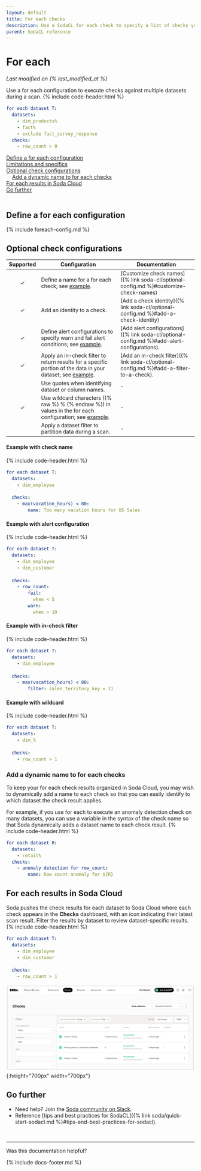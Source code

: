```yaml
---
layout: default
title: For each checks
description: Use a SodaCL for each check to specify a list of checks you wish to execute on a multiple datasets. 
parent: SodaCL reference
---
```


# For each 
*Last modified on {% last_modified_at %}*

Use a for each configuration to execute checks against multiple datasets during a scan.
{% include code-header.html %}
```yaml
for each dataset T:
  datasets:
    - dim_products%
    - fact%
    - exclude fact_survey_response
  checks:
    - row_count > 0
```

[Define a for each configuration](#define-a-for-each-configuration)<br />
[Limitations and specifics](#limitations-and-specifics)<br />
[Optional check configurations](#optional-check-configurations) <br />
&nbsp;&nbsp;&nbsp;&nbsp;[Add a dynamic name to for each checks](#add-a-dynamic-name-to-for-each-checks)<br />
[For each results in Soda Cloud](#for-each-results-in-soda-cloud)<br />
[Go further](#go-further)<br />
<br />


## Define a for each configuration

{% include foreach-config.md %}

## Optional check configurations

| Supported | Configuration | Documentation |
| :-: | ------------|---------------|
| ✓ | Define a name for a for each check; see [example](#example-with-check-name). | [Customize check names]({% link soda-cl/optional-config.md %}#customize-check-names)|
| ✓ | Add an identity to a check. | [Add a check identity]({% link soda-cl/optional-config.md %}#add-a-check-identity) |
| ✓ | Define alert configurations to specify warn and fail alert conditions; see [example](#example-with-alert-configuration).| [Add alert configurations]({% link soda-cl/optional-config.md %}#add-alert-configurations). |
| ✓ | Apply an in-check filter to return results for a specific portion of the data in your dataset; see [example](#example-with-in-check-filter).| [Add an in-check filter]({% link soda-cl/optional-config.md %}#add-a-filter-to-a-check). |
|   | Use quotes when identifying dataset or column names. | - |
| ✓ | Use wildcard characters ({% raw %} % {% endraw %}) in values in the for each configuration; see [example](#example-with-wildcard). | - |
|   | Apply a dataset filter to partition data during a scan. | - |


#### Example with check name
{% include code-header.html %}
```yaml
for each dataset T:
  datasets:
    - dim_employee

  checks:
    - max(vacation_hours) < 80:
        name: Too many vacation hours for US Sales
```

#### Example with alert configuration
{% include code-header.html %}
```yaml
for each dataset T:
  datasets:
    - dim_employee
    - dim_customer

  checks:
    - row_count:
        fail:
          when < 5
        warn:
          when > 10
```

#### Example with in-check filter
{% include code-header.html %}
```yaml
for each dataset T:
  datasets:
    - dim_employee

  checks:
    - max(vacation_hours) < 80:
        filter: sales_territory_key = 11
```

#### Example with wildcard
{% include code-header.html %}
```yaml
for each dataset T:
  datasets:
    - dim_%

  checks:
    - row_count > 1
```

### Add a dynamic name to for each checks

To keep your for each check results organized in Soda Cloud, you may wish to dynamically add a name to each check so that you can easily identify to which dataset the check result applies. 

For example, if you use for each to execute an anomaly detection check on many datasets, you can use a variable in the syntax of the check name so that Soda dynamically adds a dataset name to each check result.
{% include code-header.html %}
```yaml
for each dataset R:
  datasets:
    - retail%
  checks:
    - anomaly detection for row_count:
        name: Row count anomaly for ${R}
```

## For each results in Soda Cloud

Soda pushes the check results for each dataset to Soda Cloud where each check appears in the **Checks** dashboard, with an icon indicating their latest scan result. Filter the results by dataset to review dataset-specific results.
{% include code-header.html %}
```yaml
for each dataset T:
  datasets:
    - dim_employee
    - dim_customer

  checks:
    - row_count > 1
```

![foreach-cloud](/assets/images/foreach-cloud.png){:height="700px" width="700px"} 

## Go further

* Need help? Join the <a href="https://community.soda.io/slack" target="_blank"> Soda community on Slack</a>.
* Reference [tips and best practices for SodaCL]({% link soda/quick-start-sodacl.md %}#tips-and-best-practices-for-sodacl).
<br />

---

Was this documentation helpful?

<!-- LikeBtn.com BEGIN -->
<span class="likebtn-wrapper" data-theme="tick" data-i18n_like="Yes" data-ef_voting="grow" data-show_dislike_label="true" data-counter_zero_show="true" data-i18n_dislike="No"></span>
<script>(function(d,e,s){if(d.getElementById("likebtn_wjs"))return;a=d.createElement(e);m=d.getElementsByTagName(e)[0];a.async=1;a.id="likebtn_wjs";a.src=s;m.parentNode.insertBefore(a, m)})(document,"script","//w.likebtn.com/js/w/widget.js");</script>
<!-- LikeBtn.com END -->

{% include docs-footer.md %}
